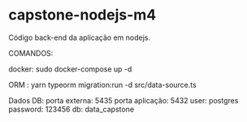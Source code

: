# capstone-nodejs-m4

Código back-end da aplicação em nodejs.

COMANDOS:

docker: sudo docker-compose up -d

ORM   : yarn typeorm migration:run -d src/data-source.ts

Dados DB:
porta externa: 5435
porta aplicação: 5432
user: postgres
password: 123456
db: data_capstone


